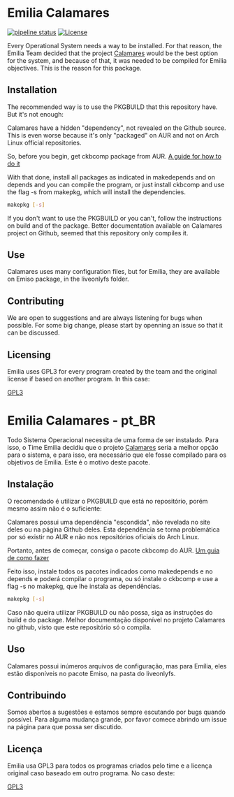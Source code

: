 # Emilia Calamares

[![pipeline status](https://gitlab.com/emilia-system/emilia-calamares/badges/master/pipeline.svg)](https://gitlab.com/emilia-system/emilia-calamares/commits/master)
[![License](https://img.shields.io/badge/license-GPL3-red)](https://choosealicense.com/licenses/gpl-3.0/)

Every Operational System needs a way to be installed. For that reason, the Emilia Team decided that the project [Calamares](http://calamares.io) 
would be the best option for the system, and because of that, it was needed to be compiled for Emilia objectives. This is the reason for this package.

## Installation

The recommended way is to use the PKGBUILD that this repository have. But it's not enough:

Calamares have a hidden "dependency", not revealed on the Github source. This is even worse because it's only "packaged" on AUR and not on Arch Linux official repositories.

So, before you begin, get ckbcomp package from AUR. [A guide for how to do it](https://wiki.archlinux.org/index.php/Arch_User_Repository#Installing_packages)

With that done, install all packages as indicated in makedepends and on depends and you can compile the program, or just install ckbcomp and use the flag -s from makepkg, which will install the dependencies. 

```bash
makepkg [-s]
```

If you don't want to use the PKGBUILD or you can't, follow the instructions on build and of the package. Better documentation available on Calamares project on Github, seemed that this repository only compiles it.

## Use

Calamares uses many configuration files, but for Emilia, they are available on Emiso package, in the liveonlyfs folder.

## Contributing

We are open to suggestions and are always listening for bugs when possible. For some big change, please start by openning an issue so that it can be discussed.

## Licensing

Emilia uses GPL3 for every program created by the team and the original license if based on another program. In this case:

[GPL3](https://choosealicense.com/licenses/gpl-3.0/)

# Emilia Calamares - pt_BR

Todo Sistema Operacional necessita de uma forma de ser instalado. Para isso, o Time Emilia decidiu que o projeto [Calamares](http://calamares.io) 
seria a melhor opção para o sistema, e para isso, era necessário que ele fosse compilado para os objetivos de Emilia. Este é o motivo deste pacote.

## Instalação

O recomendado é utilizar o PKGBUILD que está no repositório, porém mesmo assim não é o suficiente:

Calamares possui uma dependência "escondida", não revelada no site deles ou na página Github deles. Esta dependência se torna problemática por só existir no AUR e não nos repositórios oficiais do Arch Linux.

Portanto, antes de começar, consiga o pacote ckbcomp do AUR. [Um guia de como fazer](https://wiki.archlinux.org/index.php/Arch_User_Repository_(Portugu%C3%AAs)#Instalando_pacotes)

Feito isso, instale todos os pacotes indicados como makedepends e no depends e poderá compilar o programa, ou só instale o ckbcomp e use a flag -s no makepkg, que lhe instala as dependências.

```bash
makepkg [-s]
```

Caso não queira utilizar PKGBUILD ou não possa, siga as instruções do build e do package. Melhor documentação disponível no projeto Calamares no github, visto que este repositório só o compila.

## Uso

Calamares possui inúmeros arquivos de configuração, mas para Emília, eles estão disponíveis no pacote Emiso, na pasta do liveonlyfs.

## Contribuindo

Somos abertos a sugestões e estamos sempre escutando por bugs quando possível. Para alguma mudança grande, por favor comece abrindo um issue na página para que possa ser discutido.

## Licença

Emilia usa GPL3 para todos os programas criados pelo time e a licença original caso baseado em outro programa. No caso deste:

[GPL3](https://choosealicense.com/licenses/gpl-3.0/)
